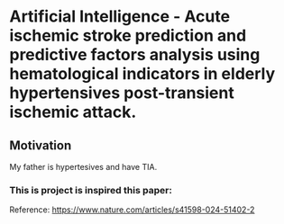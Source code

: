 # Artificial Intelligence - Acute ischemic stroke prediction and predictive factors analysis using hematological indicators in elderly hypertensives post-transient ischemic attack.

## Motivation

My father is hypertesives and have TIA.

### This is project is inspired this paper:


Reference: https://www.nature.com/articles/s41598-024-51402-2
